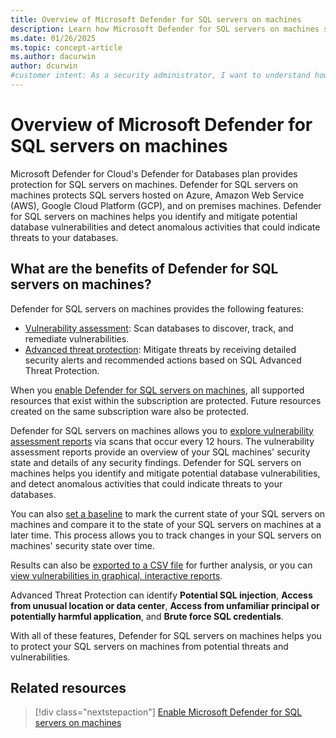 ```yaml
---
title: Overview of Microsoft Defender for SQL servers on machines
description: Learn how Microsoft Defender for SQL servers on machines secures your SQL databases. It works on Azure, AWS, GCP, and on-premises. It finds vulnerabilities and detects threats.
ms.date: 01/26/2025
ms.topic: concept-article
ms.author: dacurwin
author: dcurwin
#customer intent: As a security administrator, I want to understand how Microsoft Defender for SQL servers on machines works so that I can protect my SQL databases from potential threats.
---
```


# Overview of Microsoft Defender for SQL servers on machines

Microsoft Defender for Cloud's Defender for Databases plan provides protection for SQL servers on machines. Defender for SQL servers on machines protects SQL servers hosted on Azure, Amazon Web Service (AWS), Google Cloud Platform (GCP), and on premises machines. Defender for SQL servers on machines helps you identify and mitigate potential database vulnerabilities and detect anomalous activities that could indicate threats to your databases.

## What are the benefits of Defender for SQL servers on machines?

Defender for SQL servers on machines provides the following features:

- [Vulnerability assessment](sql-azure-vulnerability-assessment-overview.md): Scan databases to discover, track, and remediate vulnerabilities.
- [Advanced threat protection](/azure/azure-sql/database/threat-detection-overview?toc=/azure/defender-for-cloud/toc.json): Mitigate threats by receiving detailed security alerts and recommended actions based on SQL Advanced Threat Protection.

When you [enable Defender for SQL servers on machines](defender-for-sql-usage.md), all supported resources that exist within the subscription are protected. Future resources created on the same subscription ware also be protected.

Defender for SQL servers on machines allows you to [explore vulnerability assessment reports](defender-for-sql-on-machines-vulnerability-assessment.md#explore-vulnerability-assessment-reports) via scans that occur every 12 hours. The vulnerability assessment reports provide an overview of your SQL machines' security state and details of any security findings. Defender for SQL servers on machines helps you identify and mitigate potential database vulnerabilities, and detect anomalous activities that could indicate threats to your databases.

You can also [set a baseline](defender-for-sql-on-machines-vulnerability-assessment.md#set-a-baseline) to mark the current state of your SQL servers on machines and compare it to the state of your SQL servers on machines at a later time. This process allows you to track changes in your SQL servers on machines' security state over time.

Results can also be [exported to a CSV file](defender-for-sql-on-machines-vulnerability-assessment.md#export-results) for further analysis, or you can [view vulnerabilities in graphical, interactive reports](defender-for-sql-on-machines-vulnerability-assessment.md#view-vulnerabilities-in-graphical-interactive-reports).

Advanced Threat Protection can identify **Potential SQL injection**, **Access from unusual location or data center**, **Access from unfamiliar principal or potentially harmful application**, and **Brute force SQL credentials**.

With all of these features, Defender for SQL servers on machines helps you to protect your SQL servers on machines from potential threats and vulnerabilities.

## Related resources

> [!div class="nextstepaction"]
> [Enable Microsoft Defender for SQL servers on machines](defender-for-sql-usage.md)